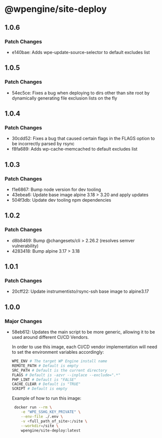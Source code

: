 # @wpengine/site-deploy

## 1.0.6

### Patch Changes

- e140bae: Adds wpe-update-source-selector to default excludes list

## 1.0.5

### Patch Changes

- 54ec5ce: Fixes a bug when deploying to dirs other than site root by dynamically generating file exclusion lists on the fly

## 1.0.4

### Patch Changes

- 30cdd52: Fixes a bug that caused certain flags in the FLAGS option to be incorrectly parsed by rsync
- f8fa689: Adds wp-cache-memcached to default excludes list

## 1.0.3

### Patch Changes

- f1e6867: Bump node version for dev tooling
- 43ebea6: Update base image alpine 3.18 > 3.20 and apply updates
- 504f3db: Update dev tooling npm dependencies

## 1.0.2

### Patch Changes

- d8b8469: Bump @changesets/cli > 2.26.2 (resolves semver vulnerability)
- 4283418: Bump alpine 3.17 > 3.18

## 1.0.1

### Patch Changes

- 20cff22: Update instrumentisto/rsync-ssh base image to alpine3.17

## 1.0.0

### Major Changes

- 58eb612: Updates the main script to be more generic, allowing it to be used around different CI/CD Vendors.

  In order to use this image, each CI/CD vendor implementation will need to set the environment variables accordingly:

  ```sh
  WPE_ENV # The target WP Engine install name
  REMOTE_PATH # Default is empty
  SRC_PATH # Default is the current directory
  FLAGS # Default is -azvr --inplace --exclude=".*"
  PHP_LINT # Default is "FALSE"
  CACHE_CLEAR # Default is "TRUE"
  SCRIPT # Default is empty
  ```

  Example of how to run this image:

  ```sh
   docker run --rm \
      -e "WPE_SSHG_KEY_PRIVATE" \
      --env-file ./.env \
      -v <full_path_of_site>:/site \
      --workdir=/site \
      wpengine/site-deploy:latest
  ```
